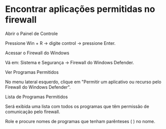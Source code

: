 # Encontrar aplicações permitidas no firewall
Abrir o Painel de Controle

Pressione Win + R → digite control → pressione Enter.

Acessar o Firewall do Windows

Vá em:
Sistema e Segurança → Firewall do Windows Defender.

Ver Programas Permitidos

No menu lateral esquerdo, clique em "Permitir um aplicativo ou recurso pelo Firewall do Windows Defender".

Lista de Programas Permitidos

Será exibida uma lista com todos os programas que têm permissão de comunicação pelo firewall.

Role e procure nomes de programas que tenham parênteses ( ) no nome.
